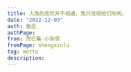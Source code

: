 ```yaml
---
title: 人类的悲欢并不相通，我只觉得他们吵闹。
date: "2022-12-03"
auth: 鲁迅
authPage:
from: 而已集·小杂感
fromPage: shengxinlu
tag: motto
description:
---
```

